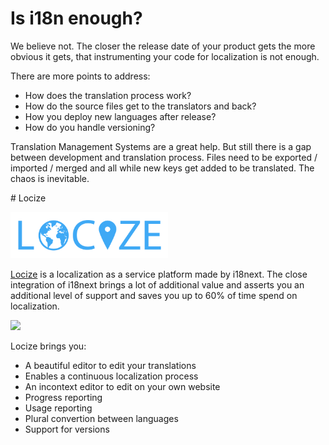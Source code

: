 # Is i18n enough?

We believe not. The closer the release date of your product gets the more obvious it gets, that instrumenting your code for localization is not enough.

There are more points to address:

- How does the translation process work?
- How do the source files get to the translators and back?
- How you deploy new languages after release?
- How do you handle versioning?

Translation Management Systems are a great help. But still there is a gap between development and translation process. Files need to be exported / imported / merged and all while new keys get added to be translated. The chaos is inevitable.

# Locize

<a href="http://locize.com" target="_blank">
<img src="/assets/img/locize.png" width="50%" />
</a>



[Locize](http://locize.com) is a localization as a service platform made by i18next. The close integration of i18next brings a lot of additional value and asserts you an additional level of support and saves you up to 60% of time spend on localization.



<a href="http://locize.com" target="_blank">
<img src="/assets/img/locize_recap_big_low.gif" />
</a>

Locize brings you:

- A beautiful editor to edit your translations
- Enables a continuous localization process
- An incontext editor to edit on your own website
- Progress reporting
- Usage reporting
- Plural convertion between languages
- Support for versions

